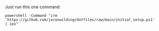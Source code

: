Just run this one command

```
powershell -Command "irm 'https://github.com/jaronwilding/dotfiles/raw/main/initial_setup.ps1' | iex"
```
